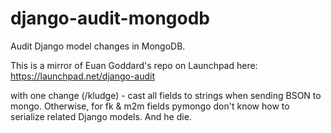 django-audit-mongodb
====================

Audit Django model changes in MongoDB.

This is a mirror of Euan Goddard's repo on Launchpad here: https://launchpad.net/django-audit

with one change (/kludge) - cast all fields to strings when sending BSON to mongo.
Otherwise, for fk & m2m fields pymongo don't know how to serialize related Django models. And he die.
